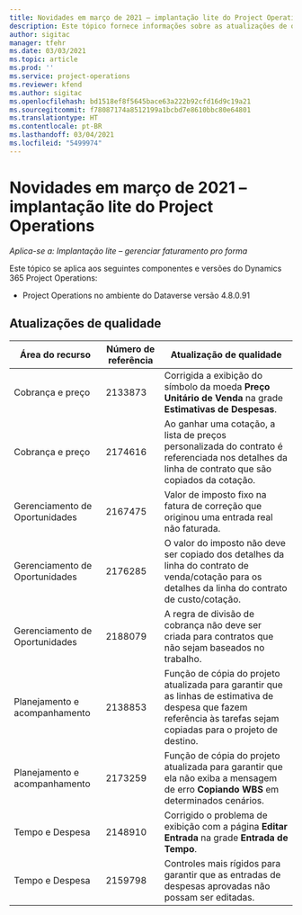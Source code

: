 ```yaml
---
title: Novidades em março de 2021 – implantação lite do Project Operations
description: Este tópico fornece informações sobre as atualizações de qualidade disponíveis na versão de março de 2021 da implantação lite do Project Operations.
author: sigitac
manager: tfehr
ms.date: 03/03/2021
ms.topic: article
ms.prod: ''
ms.service: project-operations
ms.reviewer: kfend
ms.author: sigitac
ms.openlocfilehash: bd1518ef8f5645bace63a222b92cfd16d9c19a21
ms.sourcegitcommit: f78087174a8512199a1bcbd7e8610bbc80e64801
ms.translationtype: HT
ms.contentlocale: pt-BR
ms.lasthandoff: 03/04/2021
ms.locfileid: "5499974"
---
```

# <a name="whats-new-march-2021---project-operations-lite-deployment"></a>Novidades em março de 2021 – implantação lite do Project Operations

_Aplica-se a: Implantação lite – gerenciar faturamento pro forma_


Este tópico se aplica aos seguintes componentes e versões do Dynamics 365 Project Operations:

- Project Operations no ambiente do Dataverse versão 4.8.0.91 

## <a name="quality-updates"></a>Atualizações de qualidade

| **Área do recurso** | **Número de referência** | **Atualização de qualidade** |
| --- | --- | --- |
| Cobrança e preço | 2133873 | Corrigida a exibição do símbolo da moeda **Preço Unitário de Venda** na grade **Estimativas de Despesas**. |
| Cobrança e preço | 2174616 | Ao ganhar uma cotação, a lista de preços personalizada do contrato é referenciada nos detalhes da linha de contrato que são copiados da cotação. |
| Gerenciamento de Oportunidades | 2167475 | Valor de imposto fixo na fatura de correção que originou uma entrada real não faturada. |
| Gerenciamento de Oportunidades | 2176285 | O valor do imposto não deve ser copiado dos detalhes da linha do contrato de venda/cotação para os detalhes da linha do contrato de custo/cotação. |
| Gerenciamento de Oportunidades | 2188079 | A regra de divisão de cobrança não deve ser criada para contratos que não sejam baseados no trabalho. |
| Planejamento e acompanhamento | 2138853 | Função de cópia do projeto atualizada para garantir que as linhas de estimativa de despesa que fazem referência às tarefas sejam copiadas para o projeto de destino. |
| Planejamento e acompanhamento | 2173259 | Função de cópia do projeto atualizada para garantir que ela não exiba a mensagem de erro **Copiando WBS** em determinados cenários. |
| Tempo e Despesa | 2148910 | Corrigido o problema de exibição com a página **Editar Entrada** na grade **Entrada de Tempo**. |
| Tempo e Despesa | 2159798 | Controles mais rígidos para garantir que as entradas de despesas aprovadas não possam ser editadas. |


